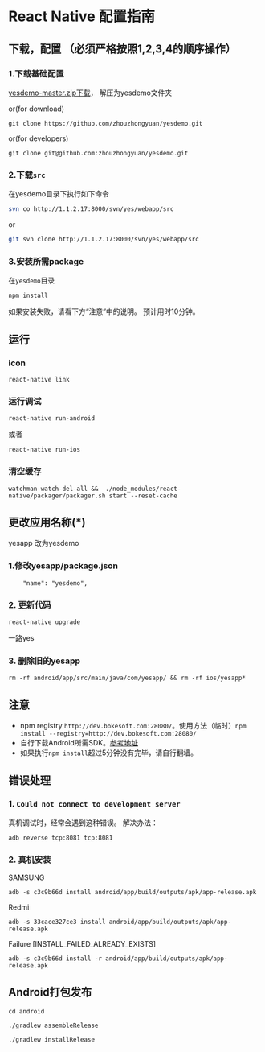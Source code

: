 # React Native 配置指南

## 下载，配置 （必须严格按照1,2,3,4的顺序操作）

### 1.下载基础配置

[yesdemo-master.zip下载](https://github.com/zhouzhongyuan/yesdemo/archive/master.zip)，
解压为yesdemo文件夹

or(for download)
```
git clone https://github.com/zhouzhongyuan/yesdemo.git
```
or(for developers)
```
git clone git@github.com:zhouzhongyuan/yesdemo.git
```
### 2.下载`src`

在yesdemo目录下执行如下命令
```bash
svn co http://1.1.2.17:8000/svn/yes/webapp/src
```
or
```bash
git svn clone http://1.1.2.17:8000/svn/yes/webapp/src
```


### 3.安装所需package
在`yesdemo`目录
```
npm install
```
如果安装失败，请看下方“注意”中的说明。
预计用时10分钟。

## 运行

### icon

```
react-native link
```

### 运行调试
```
react-native run-android
```
或者
```
react-native run-ios
```
### 清空缓存
```
watchman watch-del-all &&  ./node_modules/react-native/packager/packager.sh start --reset-cache

```
## 更改应用名称(*)
yesapp 改为yesdemo
### 1.修改yesapp/package.json
```
	"name": "yesdemo",
```
### 2. 更新代码
```
react-native upgrade
```
一路yes

### 3. 删除旧的yesapp

```
rm -rf android/app/src/main/java/com/yesapp/ && rm -rf ios/yesapp*
```
## 注意
- npm registry `http://dev.bokesoft.com:28080/`。使用方法（临时）`npm install --registry=http://dev.bokesoft.com:28080/`
- 自行下载Android所需SDK。[参考地址](http://www.android-studio.org/)
- 如果执行`npm install`超过5分钟没有完毕，请自行翻墙。

## 错误处理

### 1. `Could not connect to development server`
真机调试时，经常会遇到这种错误。
解决办法：
```
adb reverse tcp:8081 tcp:8081
```
### 2. 真机安装
SAMSUNG
```
adb -s c3c9b66d install android/app/build/outputs/apk/app-release.apk  
```
Redmi
```angular2html
adb -s 33cace327ce3 install android/app/build/outputs/apk/app-release.apk  
```
Failure [INSTALL_FAILED_ALREADY_EXISTS]
```
adb -s c3c9b66d install -r android/app/build/outputs/apk/app-release.apk  

```

## Android打包发布

```
cd android

./gradlew assembleRelease

./gradlew installRelease
```